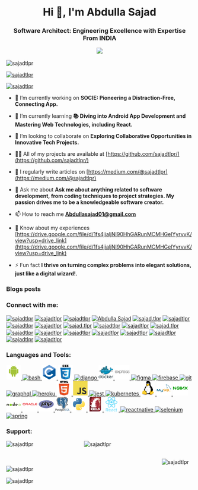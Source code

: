 <h1 align="center">Hi 👋, I'm Abdulla Sajad</h1>
<h3 align="center">Software Architect: Engineering Excellence with Expertise From INDIA</h3>
<p align="center">
    <img src="https://media.tenor.com/Ug6cbVA1ZsMAAAAd/developer.gif" />
</p>


<p align="left"> <img src="https://komarev.com/ghpvc/?username=sajadtlpr&label=Profile%20views&color=0e75b6&style=flat" alt="sajadtlpr" /> </p>

<p align="left"> <a href="https://github.com/ryo-ma/github-profile-trophy"><img src="https://github-profile-trophy.vercel.app/?username=sajadtlpr" alt="sajadtlpr" /></a> </p>

<p align="left"> <a href="https://twitter.com/sajadtlpr" target="blank"><img src="https://img.shields.io/twitter/follow/sajadtlpr?logo=twitter&style=for-the-badge" alt="sajadtlpr" /></a> </p>

- 🔭 I’m currently working on **SOCIE: Pioneering a Distraction-Free, Connecting App.**

- 🌱 I’m currently learning **📚 Diving into Android App Development and Mastering Web Technologies, including React.**

- 👯 I’m looking to collaborate on **Exploring Collaborative Opportunities in Innovative Tech Projects.**

- 👨‍💻 All of my projects are available at [https://github.com/sajadtlpr/](https://github.com/sajadtlpr/)

- 📝 I regularly write articles on [https://medium.com/@sajadtlpr](https://medium.com/@sajadtlpr)

- 💬 Ask me about **Ask me about anything related to software development, from coding techniques to project strategies. My passion drives me to be a knowledgeable software creator.**

- 📫 How to reach me **Abdullasajad01@gmail.com**

- 📄 Know about my experiences [https://drive.google.com/file/d/1fs4jialjNI90HhGARunMCMHGelYyrvvK/view?usp=drive_link](https://drive.google.com/file/d/1fs4jialjNI90HhGARunMCMHGelYyrvvK/view?usp=drive_link)

- ⚡ Fun fact **I thrive on turning complex problems into elegant solutions, just like a digital wizard!.**

### Blogs posts
<!-- BLOG-POST-LIST:START -->
<!-- BLOG-POST-LIST:END -->

<h3 align="left">Connect with me:</h3>
<p align="left">
<a href="https://codepen.io/sajadtlpr" target="blank"><img align="center" src="https://raw.githubusercontent.com/rahuldkjain/github-profile-readme-generator/master/src/images/icons/Social/codepen.svg" alt="sajadtlpr" height="30" width="40" /></a>
<a href="https://dev.to/sajadtlpr" target="blank"><img align="center" src="https://raw.githubusercontent.com/rahuldkjain/github-profile-readme-generator/master/src/images/icons/Social/devto.svg" alt="sajadtlpr" height="30" width="40" /></a>
<a href="https://twitter.com/sajadtlpr" target="blank"><img align="center" src="https://raw.githubusercontent.com/rahuldkjain/github-profile-readme-generator/master/src/images/icons/Social/twitter.svg" alt="sajadtlpr" height="30" width="40" /></a>
<a href="https://linkedin.com/in/Abdulla Sajad" target="blank"><img align="center" src="https://raw.githubusercontent.com/rahuldkjain/github-profile-readme-generator/master/src/images/icons/Social/linked-in-alt.svg" alt="Abdulla Sajad" height="30" width="40" /></a>
<a href="https://stackoverflow.com/users/sajad.tlpr" target="blank"><img align="center" src="https://raw.githubusercontent.com/rahuldkjain/github-profile-readme-generator/master/src/images/icons/Social/stack-overflow.svg" alt="sajad.tlpr" height="30" width="40" /></a>
<a href="https://codesandbox.com/sajadtlpr" target="blank"><img align="center" src="https://raw.githubusercontent.com/rahuldkjain/github-profile-readme-generator/master/src/images/icons/Social/codesandbox.svg" alt="sajadtlpr" height="30" width="40" /></a>
<a href="https://kaggle.com/sajadtlpr" target="blank"><img align="center" src="https://raw.githubusercontent.com/rahuldkjain/github-profile-readme-generator/master/src/images/icons/Social/kaggle.svg" alt="sajadtlpr" height="30" width="40" /></a>
<a href="https://fb.com/sajadtlpr" target="blank"><img align="center" src="https://raw.githubusercontent.com/rahuldkjain/github-profile-readme-generator/master/src/images/icons/Social/facebook.svg" alt="sajadtlpr" height="30" width="40" /></a>
<a href="https://instagram.com/sajad.tlpr" target="blank"><img align="center" src="https://raw.githubusercontent.com/rahuldkjain/github-profile-readme-generator/master/src/images/icons/Social/instagram.svg" alt="sajad.tlpr" height="30" width="40" /></a>
<a href="https://www.behance.net/sajadtlpr" target="blank"><img align="center" src="https://raw.githubusercontent.com/rahuldkjain/github-profile-readme-generator/master/src/images/icons/Social/behance.svg" alt="sajadtlpr" height="30" width="40" /></a>
<a href="https://hashnode.com/sajadtlpr" target="blank"><img align="center" src="https://raw.githubusercontent.com/rahuldkjain/github-profile-readme-generator/master/src/images/icons/Social/hashnode.svg" alt="sajadtlpr" height="30" width="40" /></a>
<a href="https://medium.com/sajad.tlpr" target="blank"><img align="center" src="https://raw.githubusercontent.com/rahuldkjain/github-profile-readme-generator/master/src/images/icons/Social/medium.svg" alt="sajad.tlpr" height="30" width="40" /></a>
<a href="https://www.codechef.com/users/sajadtlpr" target="blank"><img align="center" src="https://cdn.jsdelivr.net/npm/simple-icons@3.1.0/icons/codechef.svg" alt="sajadtlpr" height="30" width="40" /></a>
<a href="https://www.hackerrank.com/sajadtlpr" target="blank"><img align="center" src="https://raw.githubusercontent.com/rahuldkjain/github-profile-readme-generator/master/src/images/icons/Social/hackerrank.svg" alt="sajadtlpr" height="30" width="40" /></a>
<a href="https://codeforces.com/profile/sajadtlpr" target="blank"><img align="center" src="https://raw.githubusercontent.com/rahuldkjain/github-profile-readme-generator/master/src/images/icons/Social/codeforces.svg" alt="sajadtlpr" height="30" width="40" /></a>
<a href="https://www.leetcode.com/sajadtlpr" target="blank"><img align="center" src="https://raw.githubusercontent.com/rahuldkjain/github-profile-readme-generator/master/src/images/icons/Social/leet-code.svg" alt="sajadtlpr" height="30" width="40" /></a>
<a href="https://www.hackerearth.com/sajadtlpr" target="blank"><img align="center" src="https://raw.githubusercontent.com/rahuldkjain/github-profile-readme-generator/master/src/images/icons/Social/hackerearth.svg" alt="sajadtlpr" height="30" width="40" /></a>
<a href="https://auth.geeksforgeeks.org/user/sajadtlpr" target="blank"><img align="center" src="https://raw.githubusercontent.com/rahuldkjain/github-profile-readme-generator/master/src/images/icons/Social/geeks-for-geeks.svg" alt="sajadtlpr" height="30" width="40" /></a>
<a href="https://www.topcoder.com/members/sajadtlpr" target="blank"><img align="center" src="https://raw.githubusercontent.com/rahuldkjain/github-profile-readme-generator/master/src/images/icons/Social/topcoder.svg" alt="sajadtlpr" height="30" width="40" /></a>
<a href="/sajadtlpr" target="blank"><img align="center" src="https://raw.githubusercontent.com/rahuldkjain/github-profile-readme-generator/master/src/images/icons/Social/rss.svg" alt="sajadtlpr" height="30" width="40" /></a>
</p>

<h3 align="left">Languages and Tools:</h3>
<p align="left"> <a href="https://developer.android.com" target="_blank" rel="noreferrer"> <img src="https://raw.githubusercontent.com/devicons/devicon/master/icons/android/android-original-wordmark.svg" alt="android" width="40" height="40"/> </a> <a href="https://www.gnu.org/software/bash/" target="_blank" rel="noreferrer"> <img src="https://www.vectorlogo.zone/logos/gnu_bash/gnu_bash-icon.svg" alt="bash" width="40" height="40"/> </a> <a href="https://www.cprogramming.com/" target="_blank" rel="noreferrer"> <img src="https://raw.githubusercontent.com/devicons/devicon/master/icons/c/c-original.svg" alt="c" width="40" height="40"/> </a> <a href="https://www.w3schools.com/css/" target="_blank" rel="noreferrer"> <img src="https://raw.githubusercontent.com/devicons/devicon/master/icons/css3/css3-original-wordmark.svg" alt="css3" width="40" height="40"/> </a> <a href="https://www.djangoproject.com/" target="_blank" rel="noreferrer"> <img src="https://cdn.worldvectorlogo.com/logos/django.svg" alt="django" width="40" height="40"/> </a> <a href="https://www.docker.com/" target="_blank" rel="noreferrer"> <img src="https://raw.githubusercontent.com/devicons/devicon/master/icons/docker/docker-original-wordmark.svg" alt="docker" width="40" height="40"/> </a> <a href="https://expressjs.com" target="_blank" rel="noreferrer"> <img src="https://raw.githubusercontent.com/devicons/devicon/master/icons/express/express-original-wordmark.svg" alt="express" width="40" height="40"/> </a> <a href="https://www.figma.com/" target="_blank" rel="noreferrer"> <img src="https://www.vectorlogo.zone/logos/figma/figma-icon.svg" alt="figma" width="40" height="40"/> </a> <a href="https://firebase.google.com/" target="_blank" rel="noreferrer"> <img src="https://www.vectorlogo.zone/logos/firebase/firebase-icon.svg" alt="firebase" width="40" height="40"/> </a> <a href="https://git-scm.com/" target="_blank" rel="noreferrer"> <img src="https://www.vectorlogo.zone/logos/git-scm/git-scm-icon.svg" alt="git" width="40" height="40"/> </a> <a href="https://graphql.org" target="_blank" rel="noreferrer"> <img src="https://www.vectorlogo.zone/logos/graphql/graphql-icon.svg" alt="graphql" width="40" height="40"/> </a> <a href="https://heroku.com" target="_blank" rel="noreferrer"> <img src="https://www.vectorlogo.zone/logos/heroku/heroku-icon.svg" alt="heroku" width="40" height="40"/> </a> <a href="https://www.w3.org/html/" target="_blank" rel="noreferrer"> <img src="https://raw.githubusercontent.com/devicons/devicon/master/icons/html5/html5-original-wordmark.svg" alt="html5" width="40" height="40"/> </a> <a href="https://developer.mozilla.org/en-US/docs/Web/JavaScript" target="_blank" rel="noreferrer"> <img src="https://raw.githubusercontent.com/devicons/devicon/master/icons/javascript/javascript-original.svg" alt="javascript" width="40" height="40"/> </a> <a href="https://jestjs.io" target="_blank" rel="noreferrer"> <img src="https://www.vectorlogo.zone/logos/jestjsio/jestjsio-icon.svg" alt="jest" width="40" height="40"/> </a> <a href="https://kubernetes.io" target="_blank" rel="noreferrer"> <img src="https://www.vectorlogo.zone/logos/kubernetes/kubernetes-icon.svg" alt="kubernetes" width="40" height="40"/> </a> <a href="https://www.linux.org/" target="_blank" rel="noreferrer"> <img src="https://raw.githubusercontent.com/devicons/devicon/master/icons/linux/linux-original.svg" alt="linux" width="40" height="40"/> </a> <a href="https://www.mysql.com/" target="_blank" rel="noreferrer"> <img src="https://raw.githubusercontent.com/devicons/devicon/master/icons/mysql/mysql-original-wordmark.svg" alt="mysql" width="40" height="40"/> </a> <a href="https://www.nginx.com" target="_blank" rel="noreferrer"> <img src="https://raw.githubusercontent.com/devicons/devicon/master/icons/nginx/nginx-original.svg" alt="nginx" width="40" height="40"/> </a> <a href="https://nodejs.org" target="_blank" rel="noreferrer"> <img src="https://raw.githubusercontent.com/devicons/devicon/master/icons/nodejs/nodejs-original-wordmark.svg" alt="nodejs" width="40" height="40"/> </a> <a href="https://www.oracle.com/" target="_blank" rel="noreferrer"> <img src="https://raw.githubusercontent.com/devicons/devicon/master/icons/oracle/oracle-original.svg" alt="oracle" width="40" height="40"/> </a> <a href="https://www.php.net" target="_blank" rel="noreferrer"> <img src="https://raw.githubusercontent.com/devicons/devicon/master/icons/php/php-original.svg" alt="php" width="40" height="40"/> </a> <a href="https://www.postgresql.org" target="_blank" rel="noreferrer"> <img src="https://raw.githubusercontent.com/devicons/devicon/master/icons/postgresql/postgresql-original-wordmark.svg" alt="postgresql" width="40" height="40"/> </a> <a href="https://www.python.org" target="_blank" rel="noreferrer"> <img src="https://raw.githubusercontent.com/devicons/devicon/master/icons/python/python-original.svg" alt="python" width="40" height="40"/> </a> <a href="https://rubyonrails.org" target="_blank" rel="noreferrer"> <img src="https://raw.githubusercontent.com/devicons/devicon/master/icons/rails/rails-original-wordmark.svg" alt="rails" width="40" height="40"/> </a> <a href="https://reactjs.org/" target="_blank" rel="noreferrer"> <img src="https://raw.githubusercontent.com/devicons/devicon/master/icons/react/react-original-wordmark.svg" alt="react" width="40" height="40"/> </a> <a href="https://reactnative.dev/" target="_blank" rel="noreferrer"> <img src="https://reactnative.dev/img/header_logo.svg" alt="reactnative" width="40" height="40"/> </a> <a href="https://www.selenium.dev" target="_blank" rel="noreferrer"> <img src="https://raw.githubusercontent.com/detain/svg-logos/780f25886640cef088af994181646db2f6b1a3f8/svg/selenium-logo.svg" alt="selenium" width="40" height="40"/> </a> <a href="https://spring.io/" target="_blank" rel="noreferrer"> <img src="https://www.vectorlogo.zone/logos/springio/springio-icon.svg" alt="spring" width="40" height="40"/> </a> </p>

<h3 align="left">Support:</h3>
<p><a href="https://www.buymeacoffee.com/sajadtlpr"> <img align="left" src="https://cdn.buymeacoffee.com/buttons/v2/default-yellow.png" height="50" width="210" alt="sajadtlpr" /></a><a href="https://ko-fi.com/sajadtlpr"> <img align="left" src="https://cdn.ko-fi.com/cdn/kofi3.png?v=3" height="50" width="210" alt="sajadtlpr" /></a></p><br><br>

<p><img align="left" src="https://github-readme-stats.vercel.app/api/top-langs?username=sajadtlpr&show_icons=true&locale=en&layout=compact" alt="sajadtlpr" /></p>

<p>&nbsp;<img align="center" src="https://github-readme-stats.vercel.app/api?username=sajadtlpr&show_icons=true&locale=en" alt="sajadtlpr" /></p>

<p><img align="center" src="https://github-readme-streak-stats.herokuapp.com/?user=sajadtlpr&" alt="sajadtlpr" /></p>

